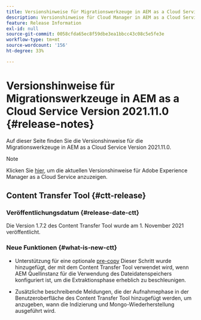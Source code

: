 ```yaml
---
title: Versionshinweise für Migrationswerkzeuge in AEM as a Cloud Service Version 2021.11.0
description: Versionshinweise für Cloud Manager in AEM as a Cloud Service 2021.11.0
feature: Release Information
exl-id: null
source-git-commit: 0058cfda65ec8f59dbe3ea1bbcc43c08c5e5fe3e
workflow-type: tm+mt
source-wordcount: '156'
ht-degree: 33%

---
```



# Versionshinweise für Migrationswerkzeuge in AEM as a Cloud Service Version 2021.11.0 {#release-notes}

Auf dieser Seite finden Sie die Versionshinweise für die Migrationswerkzeuge in AEM as a Cloud Service Version 2021.11.0.

>[!NOTE]
>Klicken Sie [hier](https://experienceleague.adobe.com/docs/experience-manager-cloud-service/release-notes/release-notes/release-notes-current.html?lang=de), um die aktuellen Versionshinweise für Adobe Experience Manager as a Cloud Service anzuzeigen.

## Content Transfer Tool {#ctt-release}

### Veröffentlichungsdatum {#release-date-ctt}

Die Version 1.7.2 des Content Transfer Tool wurde am 1. November 2021 veröffentlicht.

### Neue Funktionen {#what-is-new-ctt}

* Unterstützung für eine optionale [pre-copy](https://experienceleague.adobe.com/docs/experience-manager-cloud-service/moving/cloud-migration/content-transfer-tool/handling-large-content-repositories.html?lang=de) Dieser Schritt wurde hinzugefügt, der mit dem Content Transfer Tool verwendet wird, wenn AEM Quellinstanz für die Verwendung des Dateidatenspeichers konfiguriert ist, um die Extraktionsphase erheblich zu beschleunigen.

* Zusätzliche beschreibende Meldungen, die der Aufnahmephase in der Benutzeroberfläche des Content Transfer Tool hinzugefügt werden, um anzugeben, wann die Indizierung und Mongo-Wiederherstellung ausgeführt wird.